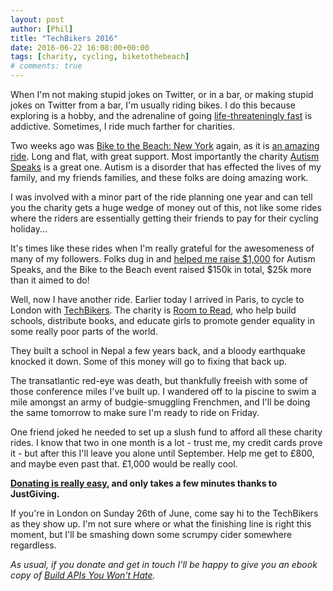 ```yaml
---
layout: post
author: [Phil]
title: "TechBikers 2016"
date: 2016-06-22 16:08:00+00:00
tags: [charity, cycling, biketothebeach]
# comments: true
---
```


When I'm not making stupid jokes on Twitter, or in a bar, or making stupid jokes on Twitter from a bar, I'm usually riding bikes. I do this because exploring is a hobby, and the adrenaline of going [life-threateningly fast](https://www.youtube.com/watch?v=nZTy5cKm6Hg) is addictive. Sometimes, I ride much farther for charities.

Two weeks ago was [Bike to the Beach: New York] again, as it is [an amazing ride](https://www.strava.com/activities/604926634). Long and flat, with great support. Most importantly the charity [Autism Speaks] is a great one. Autism is a disorder that has effected the lives of my family, and my friends families, and these folks are doing amazing work.

I was involved with a minor part of the ride planning one year and can tell you the charity gets a huge wedge of money out of this, not like some rides where the riders are essentially getting their friends to pay for their cycling holiday...

It's times like these rides when I'm really grateful for the awesomeness of many of my followers. Folks dug in and [helped me raise $1,000] for Autism Speaks, and the Bike to the Beach event raised $150k in total, $25k more than it aimed to do!

Well, now I have another ride. Earlier today I arrived in Paris, to cycle to London with [TechBikers](http://techbikers.com/rides/8/paris-london-2016). The charity is [Room to Read](http://www.roomtoread.org/), who help build schools, distribute books, and educate girls to promote gender equality in some really poor parts of the world.

They built a school in Nepal a few years back, and a bloody earthquake knocked it down. Some of this money will go to fixing that back up.

The transatlantic red-eye was death, but thankfully freeish with some of those conference miles I've built up. I wandered off to la piscine to swim a mile amongst an army of budgie-smuggling Frenchmen, and I'll be doing the same tomorrow to make sure I'm ready to ride on Friday.

One friend joked he needed to set up a slush fund to afford all these charity rides. I know that two in one month is a lot - trust me, my credit cards prove it - but after this I'll leave you alone until September. Help me get to £800, and maybe even past that. £1,000 would be really cool.

**[Donating is really easy](https://www.justgiving.com/techbikers-paris-to-london-2016-433), and only takes a few minutes thanks to JustGiving.**

If you're in London on Sunday 26th of June, come say hi to the TechBikers as they show up. I'm not sure where or what the finishing line is right this moment, but I'll be smashing down some scrumpy cider somewhere regardless.

_As usual, if you donate and get in touch I'll be happy to give you an ebook copy of [Build APIs You Won't Hate](https://apisyouwonthate.com/)._

[Bike to the Beach: New York]: https://www.biketothebeach.org/new-york
[Autism Speaks]: https://www.autismspeaks.org
[helped me raise $1,000]: https://my.biketothebeach.org/philsturgeon
